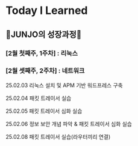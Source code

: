 # Today I Learned

## 🐾JUNJO의 성장과정🐾

### [2월 첫째주, 1주차] : 리눅스

### [2월 셋째주, 2주차] : 네트워크

25.02.03 리눅스 설치 및 APM 기반 워드프레스 구축

25.02.04 패킷 트레이서 실습

25.02.05 패킷 트레이서 심화 실습

25.02.06 정보 보안 개념 파악 & 패킷 트레이서 심화 실습

25.02.08 패킷 트레이서 실습(라우터끼리 연결)
